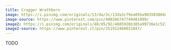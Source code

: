 ```yaml
---
title: Cragger Wrathborn
image: https://i.pinimg.com/originals/13/da/3c/13da3cf9ea05ba983503804d78c0e74a.png
image-source: https://www.pinterest.com/pin/480266747749481099/
image2: https://i.pinimg.com/originals/48/85/92/4885926b385a99736e1c523d66a9e8f1.jpg
image2-source: https://www.pinterest.it/pin/351912460021847/
---
```


TODO
